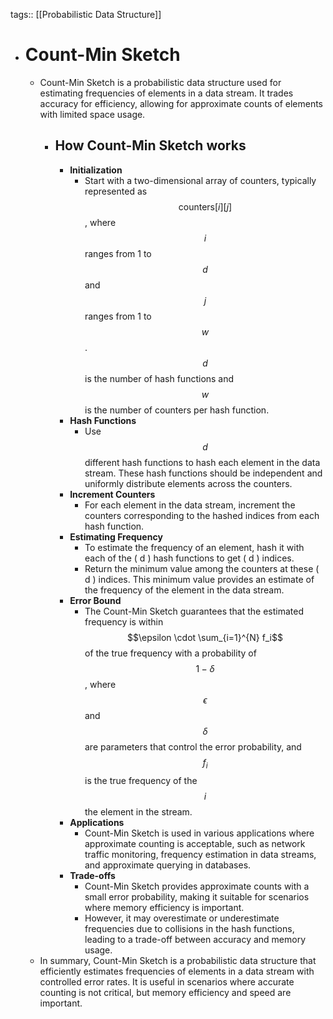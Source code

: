 tags:: [[Probabilistic Data Structure]]

- # Count-Min Sketch
	- Count-Min Sketch is a probabilistic data structure used for estimating frequencies of elements in a data stream. It trades accuracy for efficiency, allowing for approximate counts of elements with limited space usage.
		- ## How Count-Min Sketch works
			- **Initialization**
				- Start with a two-dimensional array of counters, typically represented as $$ \text{counters}[i][j]$$, where $$i$$ ranges from 1 to $$d$$ and $$j$$ ranges from 1 to $$w$$. $$d$$ is the number of hash functions and $$w$$ is the number of counters per hash function.
			- **Hash Functions**
				- Use $$d$$ different hash functions to hash each element in the data stream. These hash functions should be independent and uniformly distribute elements across the counters.
			- **Increment Counters**
				- For each element in the data stream, increment the counters corresponding to the hashed indices from each hash function.
			- **Estimating Frequency**
				- To estimate the frequency of an element, hash it with each of the \( d \) hash functions to get \( d \) indices.
				- Return the minimum value among the counters at these \( d \) indices. This minimum value provides an estimate of the frequency of the element in the data stream.
			- **Error Bound**
				- The Count-Min Sketch guarantees that the estimated frequency is within $$\epsilon \cdot \sum_{i=1}^{N} f_i$$ of the true frequency with a probability of $$1 - \delta$$, where $$\epsilon$$ and $$\delta$$ are parameters that control the error probability, and $$f_i$$ is the true frequency of the $$i$$ the element in the stream.
			- **Applications**
				- Count-Min Sketch is used in various applications where approximate counting is acceptable, such as network traffic monitoring, frequency estimation in data streams, and approximate querying in databases.
			- **Trade-offs**
				- Count-Min Sketch provides approximate counts with a small error probability, making it suitable for scenarios where memory efficiency is important.
				- However, it may overestimate or underestimate frequencies due to collisions in the hash functions, leading to a trade-off between accuracy and memory usage.
	- In summary, Count-Min Sketch is a probabilistic data structure that efficiently estimates frequencies of elements in a data stream with controlled error rates. It is useful in scenarios where accurate counting is not critical, but memory efficiency and speed are important.